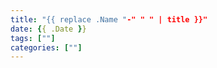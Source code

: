 ```yaml
---
title: "{{ replace .Name "-" " " | title }}"
date: {{ .Date }}
tags: [""]
categories: [""]
---
```


